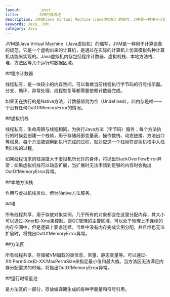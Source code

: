 ```yaml
---
layout:         post
title:         JVM内存浅述
description: JVM是Java Virtual Machine（Java虚拟机）的缩写，JVM是一种用于计算设备的规范，它是一个虚构出来的计算机，是通过在实际的计算机上仿真模拟各种计算机功能来实现的。Java虚拟机包括一套字节码指令集、一组寄存器、一个栈、一个垃圾回收堆和一个存储方法域。
keywords: Java, JVM
category: Java
---
```


JVM是Java Virtual Machine（Java虚拟机）的缩写，JVM是一种用于计算设备的规范，它是一个虚构出来的计算机，是通过在实际的计算机上仿真模拟各种计算机功能来实现的。Java虚拟机内存包括程序计数器、虚拟机栈、本地方法栈、堆、方法区等几个运行时数据区域。


##程序计数器

线程私有，是一块较小的内存空间，可以看做当前线程执行字节码的行号指示器。分支、循环、异常处理、线程恢复等都需要依赖计数器完成。

如果正在执行的是Native方法，计数器值则为空（Undefined），此内存是唯一一个没有任何OutOfMemoryError的情况。

##虚拟机栈

线程私有，生命周期与线程相同。为执行Java方法（字节码）服务；每个方法执行的时候会创建一个栈帧，用于存储局部变量表、操作数栈、动态链接、方法出口等信息。每个方法被调用到执行完成的过程，就对应这一个栈帧在虚拟机栈中入栈到出栈的过程。

如果线程请求的栈深度大于虚拟机所允许的身体，将抛出StackOverflowError异常；如果虚拟机栈可以动态扩展，当扩展时无法申请到足够的内存时会抛出OutOfMemoryError异常。


##本地方法栈

作用与虚拟机栈类似，但为Native方法服务。


##堆

所有线程共享，用于存放对象实例，几乎所有的对象都会在这里分配内存，其大小可以通过-Xmx和-Xms来控制。是GC管理的主要区域。可以处于物理上不连续的内存空间中，但是逻辑上要求连续。当堆中没有内存完成实例分配，并且堆也无法扩展时，将抛出OutOfMemoryError异常。

##方法区

所有线程共享，存储被VM加载的类信息、常量、静态变量等。可以通过-XX:PermSize和-XX:MaxPermSize来指定最小值和最大值。当方法区无法满足内存分配需求的时候，将抛出OutOfMemoryError异常。

##运行时常量池

是方法区的一部分，存放编译期生成的各种字面量和符号引用。

